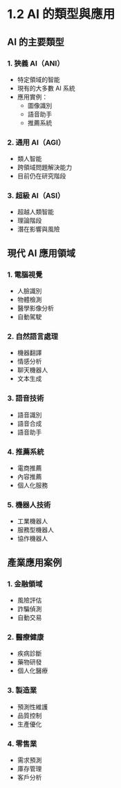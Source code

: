 # 1.2 AI 的類型與應用

## AI 的主要類型

### 1. 狹義 AI（ANI）
- 特定領域的智能
- 現有的大多數 AI 系統
- 應用實例：
  * 圖像識別
  * 語音助手
  * 推薦系統

### 2. 通用 AI（AGI）
- 類人智能
- 跨領域問題解決能力
- 目前仍在研究階段

### 3. 超級 AI（ASI）
- 超越人類智能
- 理論階段
- 潛在影響與風險

## 現代 AI 應用領域

### 1. 電腦視覺
- 人臉識別
- 物體檢測
- 醫學影像分析
- 自動駕駛

### 2. 自然語言處理
- 機器翻譯
- 情感分析
- 聊天機器人
- 文本生成

### 3. 語音技術
- 語音識別
- 語音合成
- 語音助手

### 4. 推薦系統
- 電商推薦
- 內容推薦
- 個人化服務

### 5. 機器人技術
- 工業機器人
- 服務型機器人
- 協作機器人

## 產業應用案例

### 1. 金融領域
- 風險評估
- 詐騙偵測
- 自動交易

### 2. 醫療健康
- 疾病診斷
- 藥物研發
- 個人化醫療

### 3. 製造業
- 預測性維護
- 品質控制
- 生產優化

### 4. 零售業
- 需求預測
- 庫存管理
- 客戶分析
